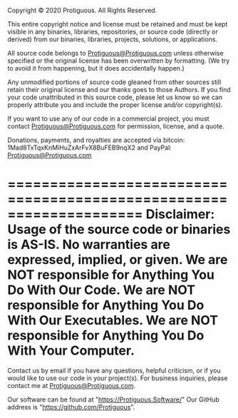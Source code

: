 Copyright © 2020 Protiguous. All Rights Reserved.

This entire copyright notice and license must be retained and must be kept visible in any binaries, libraries, repositories, or source code (directly or derived) from our binaries, libraries, projects, solutions, or applications.

All source code belongs to Protiguous@Protiguous.com unless otherwise specified or the original license has been overwritten by formatting. (We try to avoid it from happening, but it does accidentally happen.)

Any unmodified portions of source code gleaned from other sources still retain their original license and our thanks goes to those Authors.
If you find your code unattributed in this source code, please let us know so we can properly attribute you and include the proper license and/or copyright(s).

If you want to use any of our code in a commercial project, you must contact Protiguous@Protiguous.com for permission, license, and a quote.

Donations, payments, and royalties are accepted via bitcoin: 1Mad8TxTqxKnMiHuZxArFvX8BuFEB9nqX2 and PayPal: Protiguous@Protiguous.com

====================================================================
Disclaimer:  Usage of the source code or binaries is AS-IS.
    No warranties are expressed, implied, or given.
    We are NOT responsible for Anything You Do With Our Code.
    We are NOT responsible for Anything You Do With Our Executables.
    We are NOT responsible for Anything You Do With Your Computer.
====================================================================

Contact us by email if you have any questions, helpful criticism, or if you would like to use our code in your project(s).
For business inquiries, please contact me at Protiguous@Protiguous.com.

Our software can be found at "https://Protiguous.Software/"
Our GitHub address is "https://github.com/Protiguous".